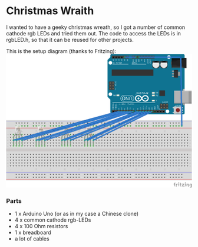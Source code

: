  # Christmas Wraith

I wanted to have a geeky christmas wreath, so I got a number of common cathode rgb LEDs and tried them out.
The code to access the LEDs is in rgbLED.h, so that it can be reused for other projects.

This is the setup diagram (thanks to Fritzing):
![Breadboard setup](./Christmas_Wreath_Steckplatine.png)

### Parts
* 1 x Arduino Uno (or as in my case a Chinese clone)
* 4 x common cathode rgb-LEDs
* 4 x 100 Ohm resistors
* 1 x breadboard
* a lot of cables
